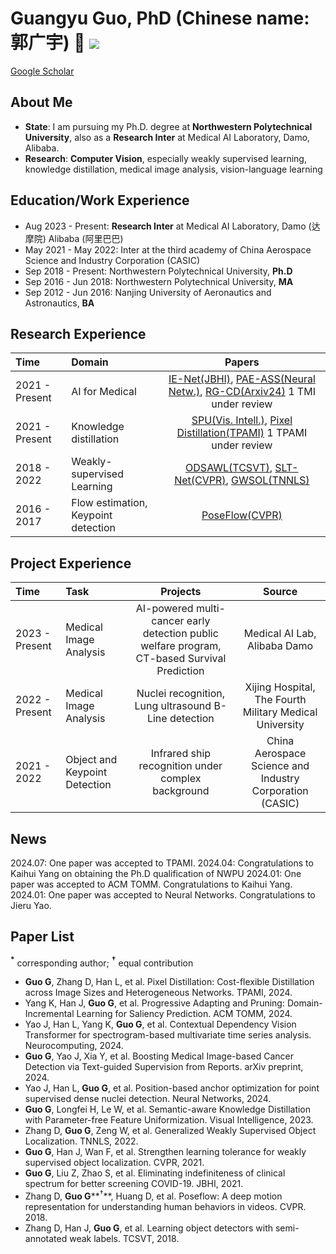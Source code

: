 # Guangyu Guo, PhD (Chinese name: 郭广宇) 👋 ![](https://komarev.com/ghpvc/?username=gyguo&color=blue&style=flat-square)
[Google Scholar](https://scholar.google.com/citations?user=F-mtieAAAAAJ&hl=zh-CN)

##  About Me
- **State**: I am pursuing my Ph.D. degree at **Northwestern Polytechnical University**, also as a **Research Inter** at Medical AI Laboratory, Damo, Alibaba.
- **Research**: **Computer Vision**, especially weakly supervised learning, knowledge distillation, medical image analysis, vision-language learning

## Education/Work Experience
- Aug 2023 - Present: **Research Inter** at Medical AI Laboratory, Damo (达摩院) Alibaba (阿里巴巴)
- May 2021 - May 2022: Inter at the third academy of China Aerospace Science and Industry Corporation (CASIC)
- Sep 2018 - Present: Northwestern Polytechnical University, **Ph.D**
- Sep 2016 - Jun 2018: Northwestern Polytechnical University, **MA**
- Sep 2012 - Jun 2016: Nanjing University of Aeronautics and Astronautics, **BA**

## Research Experience
| Time | Domain | Papers  |
|:--------|:--------| :---------:|
|2021 - Present| AI for Medical| [IE-Net(JBHI)](https://ieeexplore.ieee.org/document/9357911), [PAE-ASS(Neural Netw.)](https://www.sciencedirect.com/science/article/pii/S0893608023007001), [RG-CD(Arxiv24)](http://arxiv.org/abs/2405.14230) 1 TMI under review|
|2021 - Present| Knowledge distillation | [SPU(Vis. Intell.)](https://link.springer.com/article/10.1007/s44267-023-00003-0), [Pixel Distillation(TPAMI)](https://ieeexplore.ieee.org/abstract/document/10579049) 1 TPAMI under review|
|2018 - 2022| Weakly-supervised Learning | [ODSAWL(TCSVT)](https://ieeexplore.ieee.org/abstract/document/8554285), [SLT-Net(CVPR)](http://openaccess.thecvf.com/content/CVPR2021/html/Guo_Strengthen_Learning_Tolerance_for_Weakly_Supervised_Object_Localization_CVPR_2021_paper.html), [GWSOL(TNNLS)](https://ieeexplore.ieee.org/abstract/document/9899408) |
|2016 - 2017| Flow estimation, Keypoint detection| [PoseFlow(CVPR)](https://openaccess.thecvf.com/content_cvpr_2018/html/Zhang_PoseFlow_A_Deep_CVPR_2018_paper.html) |

## Project Experience
| Time | Task | Projects  | Source  |
|:--------|:--------| :---------:| :---------:|
|2023 - Present | Medical Image Analysis | AI-powered multi-cancer early detection public welfare program, CT-based Survival Prediction | Medical AI Lab, Alibaba Damo |
|2022 - Present | Medical Image Analysis | Nuclei recognition, Lung ultrasound B-Line detection | Xijing Hospital, The Fourth Military Medical University |
|2021 - 2022 | Object and Keypoint Detection | Infrared ship recognition under complex background | China Aerospace Science and Industry Corporation (CASIC) |


## News
2024.07: One paper was accepted to TPAMI.
2024.04: Congratulations to Kaihui Yang on obtaining the Ph.D qualification of NWPU
2024.01: One paper was accepted to ACM TOMM. Congratulations to Kaihui Yang.
2024.01: One paper was accepted to Neural Networks. Congratulations to Jieru Yao.

## Paper List
**$^{\ast}$** corresponding author; **$^{\dagger}$** equal contribution

- **Guo G**, Zhang D, Han L, et al. Pixel Distillation: Cost-flexible Distillation across Image Sizes and Heterogeneous Networks. TPAMI, 2024. 
- Yang K, Han J, **Guo G**, et al. Progressive Adapting and Pruning: Domain-Incremental Learning for Saliency Prediction. ACM TOMM, 2024.
- Yao J, Han L, Yang K, **Guo G**, et al. Contextual Dependency Vision Transformer for spectrogram-based multivariate time series analysis. Neurocomputing, 2024.
- **Guo G**, Yao J, Xia Y, et al. Boosting Medical Image-based Cancer Detection via Text-guided Supervision from Reports. arXiv preprint, 2024.
- Yao J, Han L, **Guo G**, et al. Position-based anchor optimization for point supervised dense nuclei detection. Neural Networks, 2024.
- **Guo G**, Longfei H, Le W, et al. Semantic-aware Knowledge Distillation with Parameter-free Feature Uniformization. Visual Intelligence, 2023.
- Zhang D, **Guo G**, Zeng W, et al. Generalized Weakly Supervised Object Localization. TNNLS, 2022. 
- **Guo G**, Han J, Wan F, et al. Strengthen learning tolerance for weakly supervised object localization. CVPR, 2021.
- **Guo G**, Liu Z, Zhao S, et al. Eliminating indefiniteness of clinical spectrum for better screening COVID-19. JBHI, 2021.
- Zhang D, **Guo G****$^{\dagger}$**, Huang D, et al. Poseflow: A deep motion representation for understanding human behaviors in videos. CVPR. 2018.  
- Zhang D, Han J, **Guo G**, et al. Learning object detectors with semi-annotated weak labels. TCSVT, 2018. 
